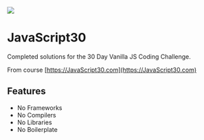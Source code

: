 ![](https://javascript30.com/images/JS3-social-share.png)

# JavaScript30

Completed solutions for the 30 Day Vanilla JS Coding Challenge.

From course [https://JavaScript30.com](https://JavaScript30.com)

## Features
- No Frameworks
- No Compilers
- No Libraries
- No Boilerplate
